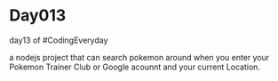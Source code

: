 # Day013
day13 of #CodingEveryday

a nodejs project that can search pokemon around when you enter your Pokemon Trainer Club or Google acounnt and your current Location.  
